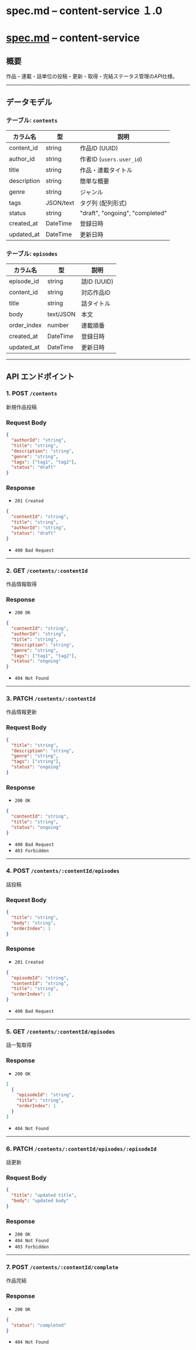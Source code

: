 # spec.md – content-service １.0

# [spec.md](http://spec.md/) – content-service

## 概要

作品・連載・話単位の投稿・更新・取得・完結ステータス管理のAPI仕様。

---

## データモデル

### テーブル: `contents`

| カラム名 | 型 | 説明 |
| --- | --- | --- |
| content_id | string | 作品ID (UUID) |
| author_id | string | 作者ID (`users.user_id`) |
| title | string | 作品・連載タイトル |
| description | string | 簡単な概要 |
| genre | string | ジャンル |
| tags | JSON/text | タグ列 (配列形式) |
| status | string | "draft", "ongoing", "completed" |
| created_at | DateTime | 登録日時 |
| updated_at | DateTime | 更新日時 |

### テーブル: `episodes`

| カラム名 | 型 | 説明 |
| --- | --- | --- |
| episode_id | string | 話ID (UUID) |
| content_id | string | 対応作品ID |
| title | string | 話タイトル |
| body | text/JSON | 本文 |
| order_index | number | 連載順番 |
| created_at | DateTime | 登録日時 |
| updated_at | DateTime | 更新日時 |

---

## API エンドポイント

### 1. POST `/contents`

新規作品投稿

### Request Body

```json
{
  "authorId": "string",
  "title": "string",
  "description": "string",
  "genre": "string",
  "tags": ["tag1", "tag2"],
  "status": "draft"
}

```

### Response

- `201 Created`

```json
{
  "contentId": "string",
  "title": "string",
  "authorId": "string",
  "status": "draft"
}

```

- `400 Bad Request`

---

### 2. GET `/contents/:contentId`

作品情報取得

### Response

- `200 OK`

```json
{
  "contentId": "string",
  "authorId": "string",
  "title": "string",
  "description": "string",
  "genre": "string",
  "tags": ["tag1", "tag2"],
  "status": "ongoing"
}

```

- `404 Not Found`

---

### 3. PATCH `/contents/:contentId`

作品情報更新

### Request Body

```json
{
  "title": "string",
  "description": "string",
  "genre": "string",
  "tags": ["string"],
  "status": "ongoing"
}

```

### Response

- `200 OK`

```json
{
  "contentId": "string",
  "title": "string",
  "status": "ongoing"
}

```

- `400 Bad Request`
- `403 Forbidden`

---

### 4. POST `/contents/:contentId/episodes`

話投稿

### Request Body

```json
{
  "title": "string",
  "body": "string",
  "orderIndex": 1
}

```

### Response

- `201 Created`

```json
{
  "episodeId": "string",
  "contentId": "string",
  "title": "string",
  "orderIndex": 1
}

```

- `400 Bad Request`

---

### 5. GET `/contents/:contentId/episodes`

話一覧取得

### Response

- `200 OK`

```json
[
  {
    "episodeId": "string",
    "title": "string",
    "orderIndex": 1
  }
]

```

- `404 Not Found`

---

### 6. PATCH `/contents/:contentId/episodes/:episodeId`

話更新

### Request Body

```json
{
  "title": "updated title",
  "body": "updated body"
}

```

### Response

- `200 OK`
- `404 Not Found`
- `403 Forbidden`

---

### 7. POST `/contents/:contentId/complete`

作品完結

### Response

- `200 OK`

```json
{
  "status": "completed"
}

```

- `404 Not Found`